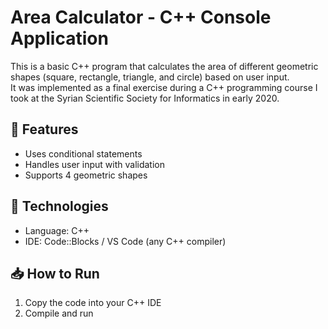# Area Calculator - C++ Console Application

This is a basic C++ program that calculates the area of different geometric shapes (square, rectangle, triangle, and circle) based on user input.  
It was implemented as a final exercise during a C++ programming course I took at the Syrian Scientific Society for Informatics in early 2020.

## 🔧 Features
- Uses conditional statements
- Handles user input with validation
- Supports 4 geometric shapes

## 📄 Technologies
- Language: C++
- IDE: Code::Blocks / VS Code (any C++ compiler)

## 📥 How to Run
1. Copy the code into your C++ IDE
2. Compile and run
